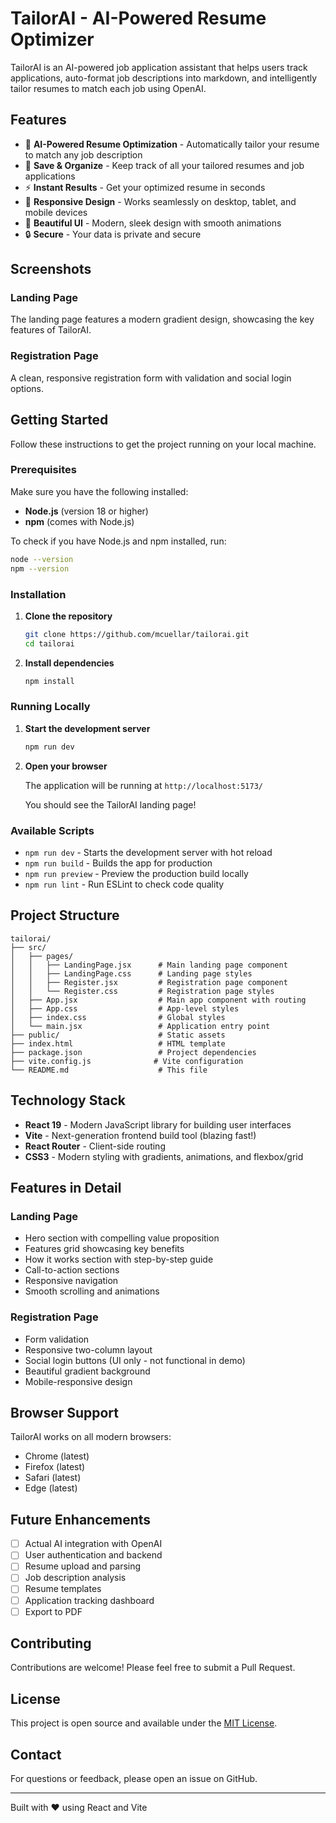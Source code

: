 # TailorAI - AI-Powered Resume Optimizer

TailorAI is an AI-powered job application assistant that helps users track applications, auto-format job descriptions into markdown, and intelligently tailor resumes to match each job using OpenAI.

## Features

- 🤖 **AI-Powered Resume Optimization** - Automatically tailor your resume to match any job description
- 💾 **Save & Organize** - Keep track of all your tailored resumes and job applications
- ⚡ **Instant Results** - Get your optimized resume in seconds
- 📱 **Responsive Design** - Works seamlessly on desktop, tablet, and mobile devices
- 🎨 **Beautiful UI** - Modern, sleek design with smooth animations
- 🔒 **Secure** - Your data is private and secure

## Screenshots

### Landing Page
The landing page features a modern gradient design, showcasing the key features of TailorAI.

### Registration Page
A clean, responsive registration form with validation and social login options.

## Getting Started

Follow these instructions to get the project running on your local machine.

### Prerequisites

Make sure you have the following installed:
- **Node.js** (version 18 or higher)
- **npm** (comes with Node.js)

To check if you have Node.js and npm installed, run:
```bash
node --version
npm --version
```

### Installation

1. **Clone the repository**
   ```bash
   git clone https://github.com/mcuellar/tailorai.git
   cd tailorai
   ```

2. **Install dependencies**
   ```bash
   npm install
   ```

### Running Locally

1. **Start the development server**
   ```bash
   npm run dev
   ```

2. **Open your browser**
   
   The application will be running at `http://localhost:5173/`
   
   You should see the TailorAI landing page!

### Available Scripts

- `npm run dev` - Starts the development server with hot reload
- `npm run build` - Builds the app for production
- `npm run preview` - Preview the production build locally
- `npm run lint` - Run ESLint to check code quality

## Project Structure

```
tailorai/
├── src/
│   ├── pages/
│   │   ├── LandingPage.jsx      # Main landing page component
│   │   ├── LandingPage.css      # Landing page styles
│   │   ├── Register.jsx         # Registration page component
│   │   └── Register.css         # Registration page styles
│   ├── App.jsx                  # Main app component with routing
│   ├── App.css                  # App-level styles
│   ├── index.css                # Global styles
│   └── main.jsx                 # Application entry point
├── public/                      # Static assets
├── index.html                   # HTML template
├── package.json                 # Project dependencies
├── vite.config.js              # Vite configuration
└── README.md                    # This file
```

## Technology Stack

- **React 19** - Modern JavaScript library for building user interfaces
- **Vite** - Next-generation frontend build tool (blazing fast!)
- **React Router** - Client-side routing
- **CSS3** - Modern styling with gradients, animations, and flexbox/grid

## Features in Detail

### Landing Page
- Hero section with compelling value proposition
- Features grid showcasing key benefits
- How it works section with step-by-step guide
- Call-to-action sections
- Responsive navigation
- Smooth scrolling and animations

### Registration Page
- Form validation
- Responsive two-column layout
- Social login buttons (UI only - not functional in demo)
- Beautiful gradient background
- Mobile-responsive design

## Browser Support

TailorAI works on all modern browsers:
- Chrome (latest)
- Firefox (latest)
- Safari (latest)
- Edge (latest)

## Future Enhancements

- [ ] Actual AI integration with OpenAI
- [ ] User authentication and backend
- [ ] Resume upload and parsing
- [ ] Job description analysis
- [ ] Resume templates
- [ ] Application tracking dashboard
- [ ] Export to PDF

## Contributing

Contributions are welcome! Please feel free to submit a Pull Request.

## License

This project is open source and available under the [MIT License](LICENSE).

## Contact

For questions or feedback, please open an issue on GitHub.

---

Built with ❤️ using React and Vite

